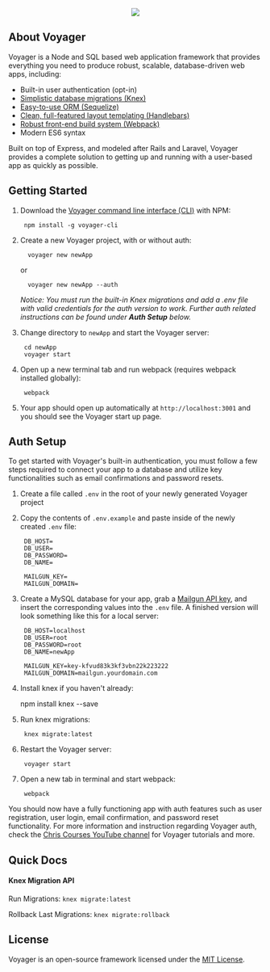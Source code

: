 <p align="center"><img src="http://chriscourses.com/images/cc-voyager.svg"></p>

## About Voyager

Voyager is a Node and SQL based web application framework that provides everything you need to produce robust, scalable, database-driven web apps, including:

* Built-in user authentication (opt-in)
* [Simplistic database migrations (Knex)](http://knexjs.org/)
* [Easy-to-use ORM (Sequelize)](http://docs.sequelizejs.com/)
* [Clean, full-featured layout templating (Handlebars)](http://handlebarsjs.com/)
* [Robust front-end build system (Webpack)](https://webpack.js.org/)
* Modern ES6 syntax

Built on top of Express, and modeled after Rails and Laravel, Voyager provides a complete solution to getting up and running with a user-based app as quickly as possible.

## Getting Started

1. Download the [Voyager command line interface (CLI)](<(https://github.com/chriscourses/voyager-cli)>) with NPM:

        npm install -g voyager-cli

2. Create a new Voyager project, with or without auth:

         voyager new newApp

    or

         voyager new newApp --auth

    _Notice: You must run the built-in Knex migrations and add a .env file with valid credentials for the auth version to work. Further auth related instructions can be found under **Auth Setup** below._

3. Change directory to `newApp` and start the Voyager server:

        cd newApp
        voyager start

4. Open up a new terminal tab and run webpack (requires webpack installed globally):

        webpack

5. Your app should open up automatically at `http://localhost:3001` and you should see the Voyager start up page.

## Auth Setup

To get started with Voyager's built-in authentication, you must follow a few steps required to connect your app to a database and utilize key functionalities such as email confirmations and password resets.

1. Create a file called `.env` in the root of your newly generated Voyager project
2. Copy the contents of `.env.example` and paste inside of the newly created `.env` file:

        DB_HOST=
        DB_USER=
        DB_PASSWORD=
        DB_NAME=

        MAILGUN_KEY=
        MAILGUN_DOMAIN=

3. Create a MySQL database for your app, grab a [Mailgun API key](https://www.mailgun.com/), and insert the corresponding values into the `.env` file. A finished version will look something like this for a local server:

        DB_HOST=localhost
        DB_USER=root
        DB_PASSWORD=root
        DB_NAME=newApp

        MAILGUN_KEY=key-kfvud83k3kf3vbn22k223222
        MAILGUN_DOMAIN=mailgun.yourdomain.com

4. Install knex if you haven't already:

    npm install knex --save
5. Run knex migrations:

        knex migrate:latest

6. Restart the Voyager server:

        voyager start

7. Open a new tab in terminal and start webpack:

        webpack

You should now have a fully functioning app with auth features such as user registration, user login, email confirmation, and password reset functionality. For more information and instruction regarding Voyager auth, check the [Chris Courses YouTube channel](https://www.youtube.com/c/chriscourses) for Voyager tutorials and more.

## Quick Docs

#### Knex Migration API

Run Migrations: `knex migrate:latest`

Rollback Last Migrations: `knex migrate:rollback`

## License

Voyager is an open-source framework licensed under the [MIT License](https://opensource.org/licenses/MIT).
